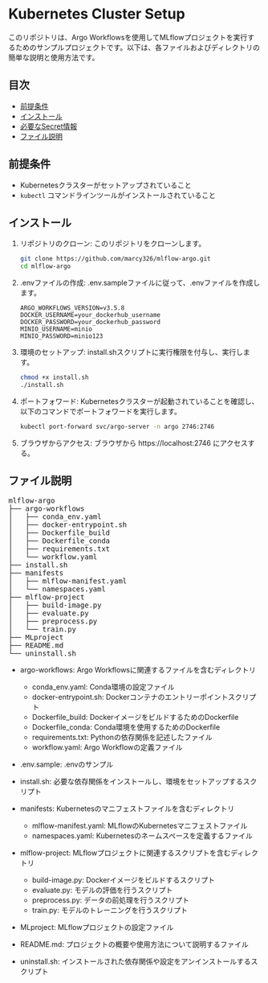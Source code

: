 # Kubernetes Cluster Setup

このリポジトリは、Argo Workflowsを使用してMLflowプロジェクトを実行するためのサンプルプロジェクトです。以下は、各ファイルおよびディレクトリの簡単な説明と使用方法です。

## 目次

- [前提条件](#前提条件)
- [インストール](#インストール)
- [必要なSecret情報](#必要なSecret情報)
- [ファイル説明](#ファイル説明)

## 前提条件

- Kubernetesクラスターがセットアップされていること
- `kubectl` コマンドラインツールがインストールされていること

## インストール

1. リポジトリのクローン: このリポジトリをクローンします。

    ```sh
    git clone https://github.com/marcy326/mlflow-argo.git
    cd mlflow-argo
    ```

1. .envファイルの作成: .env.sampleファイルに従って、.envファイルを作成します。

    ```:.env.sample
    ARGO_WORKFLOWS_VERSION=v3.5.8
    DOCKER_USERNAME=your_dockerhub_username
    DOCKER_PASSWORD=your_dockerhub_password
    MINIO_USERNAME=minio
    MINIO_PASSWORD=minio123
    ```

1. 環境のセットアップ: install.shスクリプトに実行権限を付与し、実行します。

    ```sh
    chmod +x install.sh
    ./install.sh
    ```

1. ポートフォワード: Kubernetesクラスターが起動されていることを確認し、以下のコマンドでポートフォワードを実行します。

    ```sh
    kubectl port-forward svc/argo-server -n argo 2746:2746
    ```

1. ブラウザからアクセス: ブラウザから https://localhost:2746 にアクセスする。


## ファイル説明
<pre>
mlflow-argo
├── argo-workflows
│   ├── conda_env.yaml
│   ├── docker-entrypoint.sh
│   ├── Dockerfile_build
│   ├── Dockerfile_conda
│   ├── requirements.txt
│   └── workflow.yaml
├── install.sh
├── manifests
│   ├── mlflow-manifest.yaml
│   └── namespaces.yaml
├── mlflow-project
│   ├── build-image.py
│   ├── evaluate.py
│   ├── preprocess.py
│   └── train.py
├── MLproject
├── README.md
└── uninstall.sh
</pre>
- argo-workflows: Argo Workflowsに関連するファイルを含むディレクトリ
  - conda_env.yaml: Conda環境の設定ファイル
  - docker-entrypoint.sh: Dockerコンテナのエントリーポイントスクリプト
  - Dockerfile_build: DockerイメージをビルドするためのDockerfile
  - Dockerfile_conda: Conda環境を使用するためのDockerfile
  - requirements.txt: Pythonの依存関係を記述したファイル
  - workflow.yaml: Argo Workflowの定義ファイル
- .env.sample: .envのサンプル
- install.sh: 必要な依存関係をインストールし、環境をセットアップするスクリプト
- manifests: Kubernetesのマニフェストファイルを含むディレクトリ

  - mlflow-manifest.yaml: MLflowのKubernetesマニフェストファイル
  - namespaces.yaml: Kubernetesのネームスペースを定義するファイル
- mlflow-project: MLflowプロジェクトに関連するスクリプトを含むディレクトリ
  - build-image.py: Dockerイメージをビルドするスクリプト
  - evaluate.py: モデルの評価を行うスクリプト
  - preprocess.py: データの前処理を行うスクリプト
  - train.py: モデルのトレーニングを行うスクリプト
- MLproject: MLflowプロジェクトの設定ファイル
- README.md: プロジェクトの概要や使用方法について説明するファイル
- uninstall.sh: インストールされた依存関係や設定をアンインストールするスクリプト

